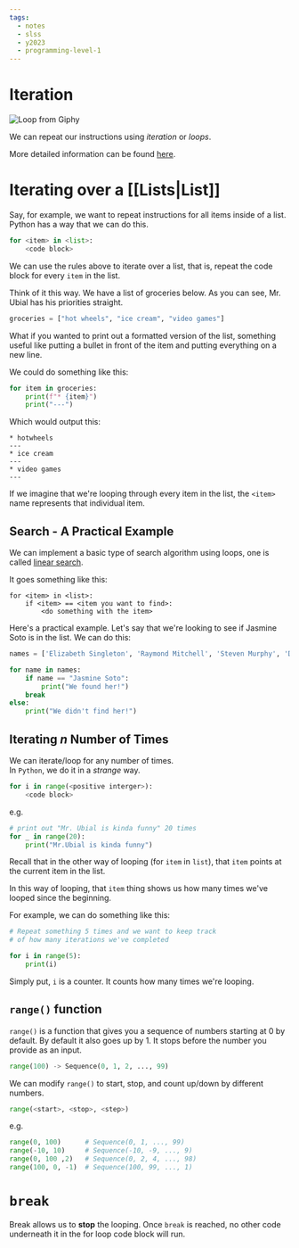 ```yaml
---
tags:
  - notes
  - slss
  - y2023
  - programming-level-1
---
```

# Iteration

![Loop from Giphy](https://media1.giphy.com/media/6HsjDOBPwY1eIS6kE0/giphy.gif?cid=ecf05e47u4wu0hvl9m1juhmryx7t9tw7httc7qnwe9k8shyg&ep=v1_gifs_search&rid=giphy.gif&ct=g)

We can repeat our instructions using *iteration* or *loops*.

More detailed information can be found [here](https://runestone.academy/ns/books/published/thinkcspy/Strings/TraversalandtheforLoopByItem.html). 

# Iterating over a [[Lists|List]]

Say, for example, we want to repeat instructions for all items inside of a list. Python has a way that we can do this.

```python
for <item> in <list>:
	<code block>
```

We can use the rules above to iterate over a list, that is, repeat the code block for every `item` in the list.

Think of it this way. We have a list of groceries below. As you can see, Mr. Ubial has his priorities straight.

```python
groceries = ["hot wheels", "ice cream", "video games"]
```

What if you wanted to print out a formatted version of the list, something useful like putting a bullet in front of the item and putting everything on a new line.

We could do something like this:

```python
for item in groceries:
	print(f"* {item}")
	print("---")
```

Which would output this:

```console
* hotwheels
---
* ice cream
---
* video games
---
```

If we imagine that we're looping through every item in the list, the `<item>` name represents that individual item.
## Search - A Practical Example

We can implement a basic type of search algorithm using loops, one is called [linear search](https://en.wikipedia.org/wiki/Linear_search).

It goes something like this:

```pseudocodeish
for <item> in <list>:
	if <item> == <item you want to find>:
		<do something with the item>
```

Here's a practical example. Let's say that we're looking to see if Jasmine Soto is in the list. We can do this:

```python
names = ['Elizabeth Singleton', 'Raymond Mitchell', 'Steven Murphy', 'Daniel Terry', 'Glenn Fisher', 'Jasmine Soto', 'Deborah Hicks', 'Beverly Ryan', 'Jason Smith', 'Jason Washington']

for name in names:
	if name == "Jasmine Soto":
		print("We found her!")
	break
else:
	print("We didn't find her!")
```


## Iterating *n* Number of Times

We can iterate/loop for any number of times.  
In `Python`, we do it in a *strange* way.

```python
for i in range(<positive interger>):
	<code block>
```

e.g.

```python
# print out "Mr. Ubial is kinda funny" 20 times
for _ in range(20):
	print("Mr.Ubial is kinda funny")
```

Recall that in the other way of looping (for `item` in `list`), that `item` points at the current item in the list.

In this way of looping, that `item` thing shows us how many times we've looped since the beginning.

For example, we can do something like this:

```python
# Repeat something 5 times and we want to keep track
# of how many iterations we've completed

for i in range(5):
	print(i)
```

Simply put, `i` is a counter. It counts how many times we're looping.

## `range()` function

`range()` is a function that gives you a sequence of numbers starting at 0 by default. By default it also goes up by 1. It stops before the number you provide as an input.

```python
range(100) -> Sequence(0, 1, 2, ..., 99)
```

We can modify `range()` to start, stop, and count up/down by different numbers.

```python
range(<start>, <stop>, <step>)
```

e.g.

```python
range(0, 100)      # Sequence(0, 1, ..., 99)
range(-10, 10)     # Sequence(-10, -9, ..., 9)
range(0, 100 ,2)   # Sequence(0, 2, 4, ..., 98)
range(100, 0, -1)  # Sequence(100, 99, ..., 1)
```
# `break`

Break allows us to **stop** the looping. Once `break` is reached, no other code underneath it in the for loop code block will run.